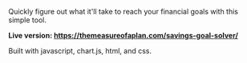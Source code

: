 Quickly figure out what it'll take to reach your financial goals with this simple tool.

**Live version: https://themeasureofaplan.com/savings-goal-solver/**

Built with javascript, chart.js, html, and css.